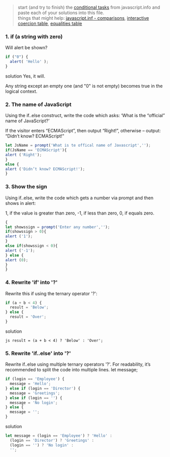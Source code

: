 > start (and try to finish) the [conditional tasks](https://javascript.info/ifelse) from javascript.info and paste each of your solutions into this file.  
> things that might help: [javascript.inf - comparisons](https://javascript.info/comparison), [interactive coercion table](https://janke-learning.org/equalities-coercion/), [equalities table](https://dorey.github.io/JavaScript-Equality-Table/)

### 1. if (a string with zero)
Will alert be shown?
```js
if ("0") {
  alert( 'Hello' );
}
```
solution
Yes, it will.

Any string except an empty one (and "0" is not empty) becomes true in the logical context.
### 2. The name of JavaScript
Using the if..else construct, write the code which asks: ‘What is the “official” name of JavaScript?’

If the visitor enters “ECMAScript”, then output “Right!”, otherwise – output: “Didn’t know? ECMAScript!”
```js
let JsName = prompt('What is te offical name of Javascript','');
if(JsName == 'ECMAScript'){
alert ('Right');
}
else {
alert ('Didn’t know? ECMAScript!');
}
```
### 3. Show the sign
Using if..else, write the code which gets a number via prompt and then shows in alert:

1, if the value is greater than zero,
-1, if less than zero,
0, if equals zero.
```js
{
let showssign = prompt('Enter any number','');
if(showssign > 0){
alert ('1');
}
else if(showssign < 0){
alert ('-1');
} else {
alert (0);
}
}
```
### 4. Rewrite 'if' into '?'

Rewrite this if using the ternary operator '?':
```js
if (a + b < 4) {
  result = 'Below';
} else {
  result = 'Over';
}
```
solution 

```js result = (a + b < 4) ? 'Below' : 'Over'; ```
### 5. Rewrite 'if..else' into '?'
Rewrite if..else using multiple ternary operators '?'.
For readability, it’s recommended to split the code into multiple lines.
let message;
```js
if (login == 'Employee') {
  message = 'Hello';
} else if (login == 'Director') {
  message = 'Greetings';
} else if (login == '') {
  message = 'No login';
} else {
  message = '';
}
```
solution
```js
let message = (login == 'Employee') ? 'Hello' :
  (login == 'Director') ? 'Greetings' :
  (login == '') ? 'No login' :
  '';
  ```
